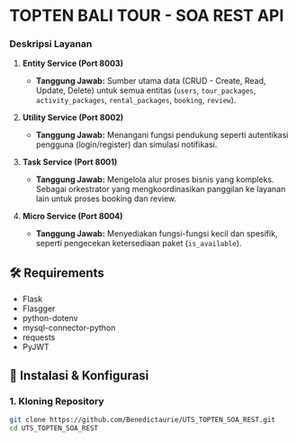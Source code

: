# TOPTEN BALI TOUR - SOA REST API

### Deskripsi Layanan

1.  **Entity Service (Port 8003)**
    -   **Tanggung Jawab:** Sumber utama data (CRUD - Create, Read, Update, Delete) untuk semua entitas (`users`, `tour_packages`, `activity_packages`, `rental_packages`, `booking`, `review`).

2.  **Utility Service (Port 8002)**
    -   **Tanggung Jawab:** Menangani fungsi pendukung seperti autentikasi pengguna (login/register) dan simulasi notifikasi.

3.  **Task Service (Port 8001)**
    -   **Tanggung Jawab:** Mengelola alur proses bisnis yang kompleks. Sebagai orkestrator yang mengkoordinasikan panggilan ke layanan lain untuk proses booking dan review.

4.  **Micro Service (Port 8004)**
    -   **Tanggung Jawab:** Menyediakan fungsi-fungsi kecil dan spesifik, seperti pengecekan ketersediaan paket (`is_available`).

## 🛠️ Requirements
- Flask
- Flasgger
- python-dotenv
- mysql-connector-python
- requests
- PyJWT

## 🚀 Instalasi & Konfigurasi

### 1. Kloning Repository

```bash
git clone https://github.com/Benedictaurie/UTS_TOPTEN_SOA_REST.git
cd UTS_TOPTEN_SOA_REST